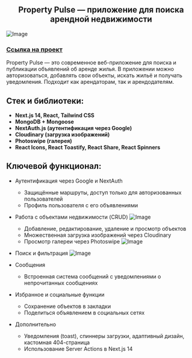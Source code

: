 
<h2 align="center"></a>Property Pulse — приложение для поиска арендной недвижимости</h2>

![Image](https://github.com/user-attachments/assets/dc70bd04-9885-4a23-89d6-110da5d13eb1)

### [Ссылка на проект](https://next-property-2024.vercel.app)

Property Pulse — это современное веб-приложение для поиска и публикации объявлений об аренде жилья. В приложении можно авторизоваться, добавлять свои объекты, искать жильё и получать уведомления. Подходит как арендаторам, так и арендодателям.

## Стек и библиотеки:

- **Next.js 14, React, Tailwind CSS**
- **MongoDB + Mongoose**
- **NextAuth.js (аутентификация через Google)**
- **Cloudinary (загрузка изображений)**
- **Photoswipe (галерея)**
- **React Icons, React Toastify, React Share, React Spinners**


## Ключевой функционал:

-   Аутентификация через Google и NextAuth
    -   Защищённые маршруты, доступ только для авторизованных пользователей
    -   Профиль пользователя с его объявлениями

-   Работа с объектами недвижимости (CRUD)
  ![Image](https://github.com/user-attachments/assets/0782cd8b-0cf1-4fba-a48a-aae5c1565aa5)
  
    - Добавление, редактирование, удаление и просмотр объектов
    - Множественная загрузка изображений через Cloudinary
    - Просмотр галереи через Photoswipe
  ![Image](https://github.com/user-attachments/assets/2dd7013c-b7db-4db9-9e97-09d850c25d81)

-   Поиск и фильтрация
![Image](https://github.com/user-attachments/assets/36d32d92-67cc-4467-9a28-5500d7c3d908)

-   Сообщения
    -   Встроенная система сообщений с уведомлениями о непрочитанных сообщениях

-   Избранное и социальные функции
    -   Сохранение объектов в закладки
    -   Поделиться объявлением в социальных сетях

-   Дополнительно
    -   Уведомления (toast), спиннеры загрузки, адаптивный дизайн, кастомная 404-страница
    -   Использование Server Actions в Next.js 14
